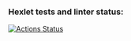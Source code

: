 ### Hexlet tests and linter status:
[![Actions Status](https://github.com/AleksandrVasilenok/php-project-45/workflows/hexlet-check/badge.svg)](https://github.com/AleksandrVasilenok/php-project-45/actions)